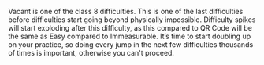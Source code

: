 Vacant is one of the class 8 difficulties. This is one of the last difficulties before difficulties start going beyond physically impossible. Difficulty spikes will start exploding after this difficulty, as this compared to QR Code will be the same as Easy compared to Immeasurable. It’s time to start doubling up on your practice, so doing every jump in the next few difficulties thousands of times is important, otherwise you can't proceed.
